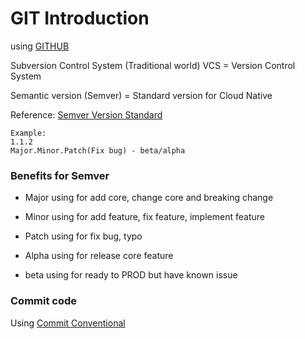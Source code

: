 # GIT Introduction

using [GITHUB](https://www.github.com/)

Subversion Control System (Traditional world)
VCS = Version Control System

Semantic version (Semver) = Standard version for Cloud Native

Reference:
[Semver Version Standard](https://semver.org/#semantic-versioning-specification-semver)

```
Example:
1.1.2
Major.Minor.Patch(Fix bug) - beta/alpha 
```

### Benefits for Semver

* Major using for add core, change core and breaking change

* Minor using for add feature, fix feature, implement feature

* Patch using for fix bug, typo

* Alpha using for release core feature

* beta using for ready to PROD but have known issue

### Commit code

Using [Commit Conventional](https://www.conventionalcommits.org/en/v1.0.0/)


